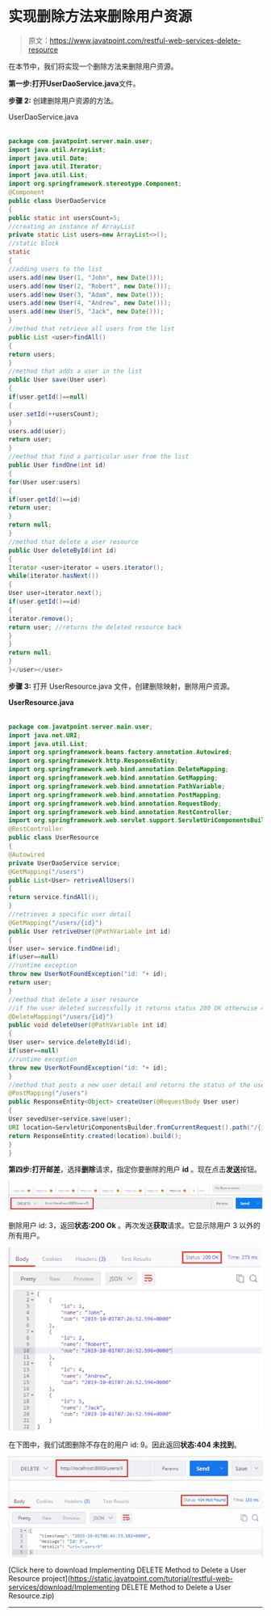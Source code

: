 # 实现删除方法来删除用户资源

> 原文：<https://www.javatpoint.com/restful-web-services-delete-resource>

在本节中，我们将实现一个删除方法来删除用户资源。

**第一步:**打开**UserDaoService.java**文件。

**步骤 2:** 创建删除用户资源的方法。

UserDaoService.java

```java

package com.javatpoint.server.main.user;
import java.util.ArrayList;
import java.util.Date;
import java.util.Iterator;
import java.util.List;
import org.springframework.stereotype.Component;
@Component
public class UserDaoService 
{
public static int usersCount=5;
//creating an instance of ArrayList
private static List users=new ArrayList<>();
//static block 
static
{
//adding users to the list
users.add(new User(1, "John", new Date()));
users.add(new User(2, "Robert", new Date()));
users.add(new User(3, "Adam", new Date()));
users.add(new User(4, "Andrew", new Date()));
users.add(new User(5, "Jack", new Date()));
}
//method that retrieve all users from the list
public List <user>findAll()
{
return users;
}
//method that adds a user in the list 
public User save(User user)
{
if(user.getId()==null)
{
user.setId(++usersCount);
}
users.add(user);
return user;
}
//method that find a particular user from the list
public User findOne(int id)
{
for(User user:users)
{
if(user.getId()==id)
return user;
}
return null;
}
//method that delete a user resource
public User deleteById(int id)
{
Iterator <user>iterator = users.iterator();
while(iterator.hasNext())
{
User user=iterator.next();
if(user.getId()==id)
{
iterator.remove();
return user; //returns the deleted resource back
}
}
return null;
}
}</user></user> 
```

**步骤 3:** 打开 UserResource.java 文件，创建删除映射，删除用户资源。

**UserResource.java**

```java

package com.javatpoint.server.main.user;
import java.net.URI;
import java.util.List;
import org.springframework.beans.factory.annotation.Autowired;
import org.springframework.http.ResponseEntity;
import org.springframework.web.bind.annotation.DeleteMapping;
import org.springframework.web.bind.annotation.GetMapping;
import org.springframework.web.bind.annotation.PathVariable;
import org.springframework.web.bind.annotation.PostMapping;
import org.springframework.web.bind.annotation.RequestBody;
import org.springframework.web.bind.annotation.RestController;
import org.springframework.web.servlet.support.ServletUriComponentsBuilder;
@RestController
public class UserResource 
{
@Autowired
private UserDaoService service;
@GetMapping("/users")
public List<User> retriveAllUsers()
{
return service.findAll();
}
//retrieves a specific user detail
@GetMapping("/users/{id}")
public User retriveUser(@PathVariable int id)
{
User user= service.findOne(id);
if(user==null)
//runtime exception
throw new UserNotFoundException("id: "+ id);
return user;
}
//method that delete a user resource
//if the user deleted successfully it returns status 200 OK otherwise 404 Not Found
@DeleteMapping("/users/{id}")
public void deleteUser(@PathVariable int id)
{
User user= service.deleteById(id);
if(user==null)
//runtime exception
throw new UserNotFoundException("id: "+ id);
}
//method that posts a new user detail and returns the status of the user resource
@PostMapping("/users")
public ResponseEntity<Object> createUser(@RequestBody User user)	
{
User sevedUser=service.save(user);	
URI location=ServletUriComponentsBuilder.fromCurrentRequest().path("/{id}").buildAndExpand(sevedUser.getId()).toUri();
return ResponseEntity.created(location).build();
}
}

```

**第四步:**打开**邮差**，选择**删除**请求，指定你要删除的用户 **id** 。现在点击**发送**按钮。

![Implementing DELETE Method to Delete a User Resource](img/34f856af40337e97272e588288dbc724.png)

删除用户 id: 3，返回**状态:200 Ok** 。再次发送**获取**请求。它显示除用户 3 以外的所有用户。

![Implementing DELETE Method to Delete a User Resource](img/846afdd848af4324c0b4804e2fdf83be.png)

在下图中，我们试图删除不存在的用户 id: 9。因此返回**状态:404 未找到**。

![Implementing DELETE Method to Delete a User Resource](img/a0af18b6d0e83c8370b15fee507c59d9.png)

[Click here to download Implementing DELETE Method to Delete a User Resource project](https://static.javatpoint.com/tutorial/restful-web-services/download/Implementing DELETE Method to Delete a User Resource.zip)

* * *